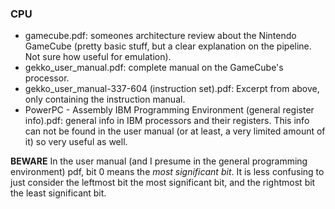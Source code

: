 ### CPU

 - gamecube.pdf: someones architecture review about the Nintendo GameCube (pretty basic stuff, but a clear explanation on the pipeline. Not sure how useful for emulation).
 - gekko_user_manual.pdf: complete manual on the GameCube's processor.
 - gekko_user_manual-337-604 (instruction set).pdf: Excerpt from above, only containing the instruction manual.
 - PowerPC - Assembly IBM Programming Environment (general register info).pdf: general info in IBM processors and their registers. This info can not be found in the user manual (or at least, a very limited amount of it) so very useful as well.

**BEWARE** In the user manual (and I presume in the general programming environment) pdf, bit 0 means the _most significant bit_. It is less confusing to just consider the leftmost bit the most significant bit, and the rightmost bit the least significant bit. 
